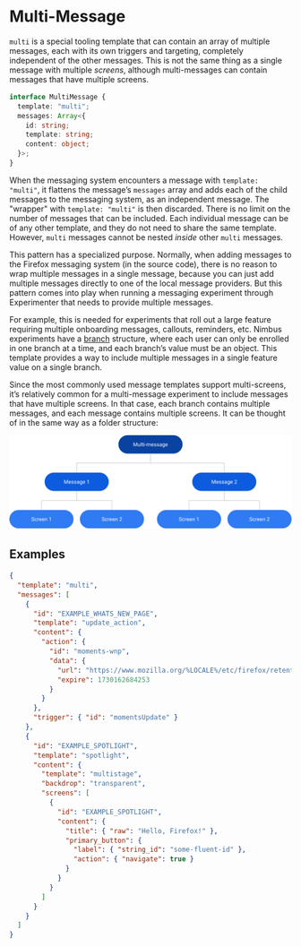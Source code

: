 # Multi-Message

`multi` is a special tooling template that can contain an array of multiple messages, each with its own triggers and targeting, completely independent of the other messages. This is not the same thing as a single message with multiple _screens_, although multi-messages can contain messages that have multiple screens.

```ts
interface MultiMessage {
  template: "multi";
  messages: Array<{
    id: string;
    template: string;
    content: object;
  }>;
}
```

When the messaging system encounters a message with `template: "multi"`, it flattens the message’s `messages` array and adds each of the child messages to the messaging system, as an independent message. The "wrapper" with `template: "multi"` is then discarded. There is no limit on the number of messages that can be included. Each individual message can be of any other template, and they do not need to share the same template. However, `multi` messages cannot be nested _inside_ other `multi` messages.

This pattern has a specialized purpose. Normally, when adding messages to the Firefox messaging system (in the source code), there is no reason to wrap multiple messages in a single message, because you can just add multiple messages directly to one of the local message providers. But this pattern comes into play when running a messaging experiment through Experimenter that needs to provide multiple messages.

For example, this is needed for experiments that roll out a large feature requiring multiple onboarding messages, callouts, reminders, etc. Nimbus experiments have a [branch](messaging-glossary.rst#Treatment-Branch) structure, where each user can only be enrolled in one branch at a time, and each branch’s value must be an object. This template provides a way to include multiple messages in a single feature value on a single branch.

Since the most commonly used message templates support multi-screens, it’s relatively common for a multi-message experiment to include messages that have multiple screens. In that case, each branch contains multiple messages, and each message contains multiple screens. It can be thought of in the same way as a folder structure:

![The tree structure of a multi-message with two messages, each containing two screens](./multi-message.svg)

## Examples

```json
{
  "template": "multi",
  "messages": [
    {
      "id": "EXAMPLE_WHATS_NEW_PAGE",
      "template": "update_action",
      "content": {
        "action": {
          "id": "moments-wnp",
          "data": {
            "url": "https://www.mozilla.org/%LOCALE%/etc/firefox/retention/thank-you-a/",
            "expire": 1730162684253
          }
        }
      },
      "trigger": { "id": "momentsUpdate" }
    },
    {
      "id": "EXAMPLE_SPOTLIGHT",
      "template": "spotlight",
      "content": {
        "template": "multistage",
        "backdrop": "transparent",
        "screens": [
          {
            "id": "EXAMPLE_SPOTLIGHT",
            "content": {
              "title": { "raw": "Hello, Firefox!" },
              "primary_button": {
                "label": { "string_id": "some-fluent-id" },
                "action": { "navigate": true }
              }
            }
          }
        ]
      }
    }
  ]
}
```
